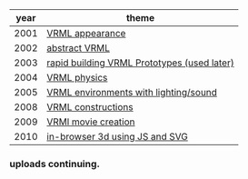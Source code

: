 |year|theme|
|-|-|
|2001|[VRML appearance](./2001/)
|2002|[abstract VRML](./2002/)
|2003|[rapid building VRML Prototypes (used later)](./2003/)
|2004|[VRML physics](./2004/)
|2005|[VRML environments with lighting/sound](./2005/)
|2008|[VRML constructions](./2008/)
|2009|[VRMl movie creation](./2009/)
|2010|[in-browser 3d using JS and SVG](./2010/)

### uploads continuing.
